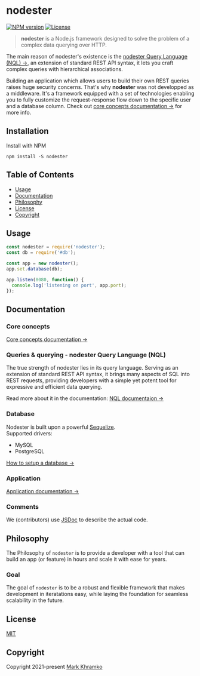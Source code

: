 # nodester

[![NPM version](https://img.shields.io/npm/v/nodester)](https://www.npmjs.com/package/nodester)
[![License](https://img.shields.io/npm/l/nodester)](https://www.npmjs.com/package/nodester)

> **nodester** is a Node.js framework designed to solve the problem of a complex data querying over HTTP.

The main reason of nodester's existence is the [nodester Query Language (NQL) →](docs/nql/Introduction.md), an extension of standard REST API syntax, it lets you craft complex queries with hierarchical associations.

Building an application which allows users to build their own REST queries raises huge security concerns.
That's why **nodester** was not developped as a middleware. It's a framework equipped with a set of technologies enabling you to fully customize the request-response flow down to the specific user and a database column.
Check out [core concepts documentation →](docs/CoreConcepts.md) for more info.


## Installation

Install with NPM

```shell
npm install -S nodester
```


## Table of Contents

- [Usage](#usage)
- [Documentation](#documentation)
- [Philosophy](#philosophy)
- [License](#license)
- [Copyright](#copyright)


## Usage

```js
const nodester = require('nodester');
const db = require('#db');

const app = new nodester();
app.set.database(db);

app.listen(8080, function() {
  console.log('listening on port', app.port);
});
```


## Documentation


### Core concepts
[Core concepts documentation →](docs/CoreConcepts.md)


### Queries & querying - nodester Query Language (NQL)
The true strength of nodester lies in its query language. Serving as an extension of standard REST API syntax, it brings many aspects of SQL into REST requests, providing developers with a simple yet potent tool for expressive and efficient data querying.

Read more about it in the documentation:
[NQL documentaion →](docs/nql/Introduction.md)


### Database
Nodester is built upon a powerful [Sequelize](https://sequelize.org/).<br/>
Supported drivers:
- MySQL
- PostgreSQL

[How to setup a database →](docs/App.md#with-database)


### Application
[Application documentation →](docs/App.md)


### Comments

We (contributors) use [JSDoc](https://jsdoc.app/) to describe the actual code.


## Philosophy

The Philosophy of `nodester` is to provide a developer with a tool that can build an app (or feature) in hours and scale it with ease for years.

### Goal

The goal of `nodester` is to be a robust and flexible framework that makes development in iteratations easy, while laying the foundation for seamless scalability in the future.


## License
[MIT](LICENSE)

## Copyright
Copyright 2021-present [Mark Khramko](https://github.com/MarkKhramko)
